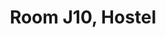 ---
basin: 'Yes'
cudn: true
floor: First
grade: 7
images:
- /assets/images/rooms/h/j10_3.jpg
- /assets/images/rooms/h/j10_4.jpg
- /assets/images/rooms/h/j10_1.jpg
- /assets/images/rooms/h/j10_2.jpg
living_room: 'Yes'
location: Hostel
name: J10
network: Wired and Wireless
title: Room J10, Hostel
---
